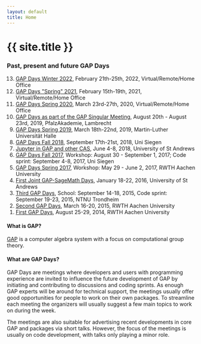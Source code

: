 ```yaml
---
layout: default
title: Home
---
```


# {{ site.title }}

### Past, present and future GAP Days

<ol reversed>
<li><a href="/gapdays2022-winter">GAP Days Winter 2022</a>, February 21th-25th, 2022, Virtual/Remote/Home Office</li>
<li><a href="/gapdays2021-spring">GAP Days "Spring" 2021</a>, February 15th-19th, 2021, Virtual/Remote/Home Office</li>
<li><a href="/gapdays2020-spring">GAP Days Spring 2020</a>, March 23rd-27th, 2020, Virtual/Remote/Home Office</li>
<li><a href="https://opendreamkit.org/meetings/2019-04-02-GAPSingularMeeting/">GAP Days as part of the GAP Singular Meeting</a>, August 20th - August 23rd, 2019, PfalzAkademie, Lambrecht</li>
<li><a href="/gapdays2019-spring/">GAP Days Spring 2019</a>, March 18th-22nd, 2019, Martin-Luther Universität Halle</li>
<li><a href="/gapdays2018-fall/">GAP Days Fall 2018</a>, September 17th-21st, 2018, Uni Siegen</li>
<li><a href="/gap-jupyter-days2018/">Jupyter in GAP and other CAS</a>, June 4-8, 2018, University of St Andrews</li>
<li><a href="/gapdays2017-fall/">GAP Days Fall 2017</a>, Workshop: August 30 - September 1, 2017; Code sprint: September 4-8, 2017, Uni Siegen</li>
<li><a href="/gapdays2017-spring/">GAP Days Spring 2017</a>, Workshop: May 29 - June 2, 2017, RWTH Aachen University</li>
<li><a href="/gap-sage-days2016/">First Joint GAP-SageMath Days</a>, January 18-22, 2016, University of St Andrews</li>
<li><a href="/gapdays2015-fall/">Third GAP Days</a>, School: September 14-18, 2015, Code sprint: September 19-23, 2015, NTNU Trondheim</li>
<li><a href="/gapdays2015-spring/">Second GAP Days</a>, March 16-20, 2015, RWTH Aachen University</li>
<li><a href="/gapdays2014/">First GAP Days</a>, August 25-29, 2014, RWTH Aachen University</li>
</ol>

#### What is GAP?

[GAP](https://www.gap-system.org/) is a computer algebra system with a focus
on computational group theory.

#### What are GAP Days?

GAP Days are meetings where developers and users with
 programming experience are invited to
influence the future development of GAP by initiating and contributing to
discussions and coding sprints. As enough GAP experts will be around for
technical support, the meetings usually offer good opportunities for
people to work on their own packages. To streamline each meeting the
organizers will usually suggest a few main topics to work on during the
week.

The meetings are also suitable for advertising recent developments in core GAP
and packages via short talks. However, the focus of the meetings is usually on
code development, with talks only playing a minor role.

